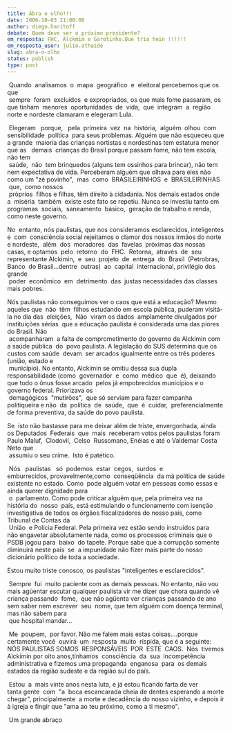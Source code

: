 ```yaml
---
title: Abra o olho!!!
date: 2006-10-03 21:00:00
author: diego.haritoff
debate: Quem deve ser o próximo presidente?
em_resposta: FHC, Alckmim e Garotinho.Que trio hein !!!!!!
em_resposta_user: julio.athaide
slug: abra-o-olho
status: publish 
type: post
---
```


 Quando  analisamos  o  mapa  geográfico  e  eleitoral percebemos que os que  
 sempre  foram  excluídos  e expropriados, os que mais fome passaram, os que tinham  menores  oportunidades  de  vida,  que  integram  a  região norte e nordeste clamaram e elegeram Lula.  
  
 Elegeram   porque,   pela  primeira  vez  na  história,  alguém  olhou  com sensibilidade  política  para seus problemas. Alguém que não esqueceu que a grande  maioria das crianças nortistas e nordestinas tem estatura menor que as   demais  crianças do Brasil porque passam fome, não tem escola, não tem  
 saúde,  não  tem brinquedos (alguns tem ossinhos para brincar), não tem nem expectativa de vida. Perceberam alguém que olhava para eles não como um "zé povinho",  mas  como  BRASILEIRINHOS  e  BRASILEIRINHAS   que,  como nossos  
 próprios  filhos e filhas, têm direito à cidadania. Nos demais estados onde a  miséria  também  existe este fato se repetiu. Nunca se investiu tanto em programas  sociais,  saneamento  básico,  geração de trabalho e renda, como neste governo.  
  
No  entanto, nós paulistas, que nos consideramos esclarecidos, inteligentes e  com  consciência social rejeitamos o clamor dos nossos irmãos do norte e nordeste,  além  dos  moradores  das  favelas  próximas das nossas casas, e optamos  pelo  retorno  do  FHC.  Retorna,  através  de  seu  representante Alckimin,  e  seu  projeto  de  entrega  do  Brasil  (Petrobras,  Banco  do Brasil...dentre  outras)  ao  capital  internacional, privilégio dos grande  
 poder  econômico  em  detrimento  das  justas necessidades das classes mais pobres.  
  
  
Nós paulistas não conseguimos ver o caos que está a educação? Mesmo aqueles que  não  têm  filhos estudando em escola pública, puderam visitá-la no dia das  eleições,  Não  viram os dados  amplamente divulgados por instituições sérias  que a educação paulista é considerada uma das piores do Brasil. Não  
 acompanharam  a falta de comprometimento do governo de Alckimin com a saúde pública  do  povo paulista. A legislação do SUS determina que os custos com saúde  devam  ser arcados igualmente entre os três poderes (união, estado e  
 município). No entanto, Alckimin se omitiu dessa sua dupla responsabilidade (como  governador  e  como  médico  que  é), deixando que todo o ônus fosse arcado  pelos já empobrecidos municípios e o governo federal. Priorizava os  
 demagógicos  "mutirões",  que só serviam para fazer campanha politiqueira e não  da  política  de  saúde,  que  é  cuidar,  preferencialmente  de forma preventiva, da saúde do povo paulista.  
  
  
Se  isto não bastasse para me deixar além de triste, envergonhada, ainda os Deputados  Federais  que  mais  receberam votos pelos paulistas foram Paulo Maluf,  Clodovil,  Celso  Russomano, Enéias e até o Valdemar Costa Neto que  
 assumiu o seu crime.  Isto é patético.  
  
  
 Nós   paulistas   só  podemos  estar  cegos,  surdos  e  emburrecidos, provavelmente,como  conseqüência  da má política de saúde existente no estado. Como  pode alguém votar em pessoas como essas e ainda querer dignidade para  
 o  parlamento. Como pode criticar alguém que, pela primeira vez na história do  nosso  país, está estimulando o funcionamento com isenção investigativa de todos os órgãos fiscalizadores do nosso país, como Tribunal de Contas da  
 União  e Polícia Federal. Pela primeira vez estão sendo instruídos para não engavetar absolutamente nada, como os processos criminais que o  PSDB jogou para  baixo  do tapete. Porque sabe que a corrupção somente diminuirá neste país  se  a impunidade não fizer mais parte do nosso dicionário político de toda a sociedade.  
  
Estou muito triste conosco, os paulistas "inteligentes e esclarecidos".  
  
 Sempre  fui  muito paciente com as demais pessoas. No entanto, não vou mais agüentar escutar qualquer paulista vir me dizer que chora quando vê criança passando  fome,  que não agüenta ver crianças passando de ano sem saber nem escrever  seu  nome, que tem alguém com doença terminal, mas não sabem para  
 que hospital mandar...  
  
 Me  poupem,  por favor. Não me falem mais estas coisas....porque certamente você  ouvirá  um  resposta  muito  ríspida, que é a seguinte: NÓS PAULISTAS SOMOS  RESPONSÁVEIS  POR  ESTE  CAOS.  Nós  tivemos Alckimin por oito anos,tínhamos  consciência  da  sua  incompetência  administrativa e fizemos uma propaganda  enganosa  para  os demais estados da região sudeste e da região sul do país.  
  
 Estou  a  mais vinte anos nesta luta, e já estou ficando farta de ver tanta gente  com  "a  boca escancarada cheia de dentes esperando a morte chegar", principalmente  a morte e decadência do nosso vizinho, e depois ir à igreja e fingir que "ama ao teu próximo, como a ti mesmo".  
  
  
 Um grande abraço
